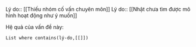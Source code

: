 Lý do:: [[Thiếu nhóm cố vấn chuyên môn]] 
Lý do:: [[Nhật chưa tìm được mô hình hoạt động như ý muốn]]

Hệ quả của vấn đề này:
```dataview
List where contains(lý-do,[[]])
```



 
